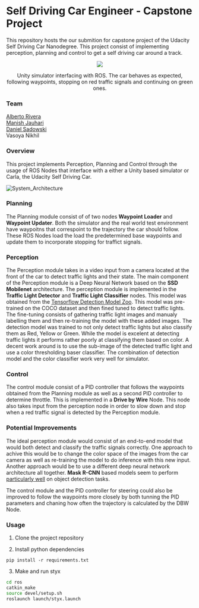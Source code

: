 # Self Driving Car Engineer - Capstone Project

This repository hosts the our submition for capstone project of the Udacity Self Driving Car Nanodegree. This project consist of implementing perception, planning and control to get a self driving car around a track.

<p align="center">
  <img src="https://media.giphy.com/media/PnshZoGTlDu6zM3qhC/giphy.gif">
</p>
<p align="center">
Unity simulator interfacing with ROS. The car behaves as expected, following waypoints, stopping on red traffic signals and continuing on green ones.
</p>



### Team
[Alberto Rivera](https://www.linkedin.com/in/albertogrivera/) <br>
[Manish Jauhari](https://www.linkedin.com/in/manish-jauhari-a070194/) <br>
[Daniel Sadowski](https://www.linkedin.com/in/daniel-s1992/) <br>
Vasoya Nikhil

### Overview

This project implements Perception, Planning and Control through the usage of ROS Nodes that interface with a either a Unity based simulator or Carla, the Udacity Self Driving Car. 

![System_Architecture](https://video.udacity-data.com/topher/2017/September/59b6d115_final-project-ros-graph-v2/final-project-ros-graph-v2.png)



### Planning

The Planning module consist of of two nodes **Waypoint Loader** and **Waypoint Updater**. Both the simulator and the real world test environment have waypoitns that correspoint to the trajectory the car should follow. These ROS Nodes load the load the predetermined base waypoints and update them to incorporate stopping for traffict signals. 

### Perception

The Perception module takes in a video input from a camera located at the front of the car to detect traffic lights and their state. The main component of the Perception module is a Deep Neural Network based on the **SSD Mobilenet** architecture. The perception module is implemented in the **Traffic Light Detector** and **Traffic Light Classifier** nodes. This model was obtained from the [Tensorflow Detection Model Zoo](https://github.com/tensorflow/models/blob/master/research/object_detection/g3doc/detection_model_zoo.md). This model was pre-trained on the COCO dataset and then fined tuned to detect traffic lights. The fine-tuning consists of gathering traffic light images and manualy labelling them and then re-training the model with these added images. The detection model was trained to not only detect traffic lights but also classify them as Red, Yellow or Green. While the model is excelent at detecting traffic lights it performs rather poorly at classifying them based on color. A decent work around is to use the sub-image of the detected traffic light and use a color thresholding baser classifier. The combination of detection model and the color classifier work very well for simulator.

### Control

The control module consist of a PID controller that follows the waypoints obtained from the Planning module as well as a second PID controller to determine throttle. This is implemented in a **Drive by Wire** Node. This node also takes input from the perception node in order to slow down and stop when a red traffic signal is detected by the Perception module.

### Potential Improvements

The ideal perception module would consist of an end-to-end model that would both detect and classify the traffic signals correctly. One approach to achive this would be to change the color space of the images from the car camera as well as re-training the model to do inference with this new input. Another approach would be to use a different deep neural network architecture all together. **Mask R-CNN** based models seem to perform [particularly well](https://paperswithcode.com/sota/object-detection-on-coco) on object detection tasks.

The control module and the PID controller for steering could also be improved to follow the waypoints more closely by both tunning the PID parameters and chaning how often the trajectory is calculated by the DBW Node.


### Usage

1. Clone the project repository

2. Install python dependencies
```
pip install -r requirements.txt
```
3. Make and run styx
```bash
cd ros
catkin_make
source devel/setup.sh
roslaunch launch/styx.launch
```

